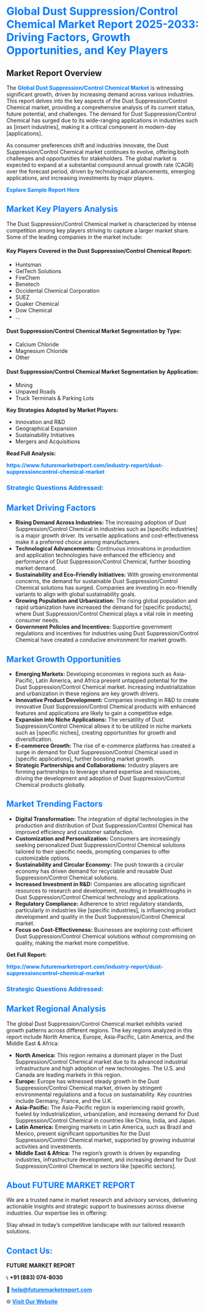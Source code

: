 <h1 style="color: #007BFF;">Global Dust Suppression/Control Chemical Market Report 2025-2033: Driving Factors, Growth Opportunities, and Key Players</h1>

<section id="overview">
<h2>Market Report Overview</h2>
<p>The <a href="https://www.futuremarketreport.com/industry-report/dust-suppressioncontrol-chemical-market" style="color: #007BFF; text-decoration: none;"><strong>Global Dust Suppression/Control Chemical Market</strong></a> is witnessing significant growth, driven by increasing demand across various industries. This report delves into the key aspects of the Dust Suppression/Control Chemical market, providing a comprehensive analysis of its current status, future potential, and challenges. The demand for Dust Suppression/Control Chemical has surged due to its wide-ranging applications in industries such as [insert industries], making it a critical component in modern-day [applications].</p>
<p>As consumer preferences shift and industries innovate, the Dust Suppression/Control Chemical market continues to evolve, offering both challenges and opportunities for stakeholders. The global market is expected to expand at a substantial compound annual growth rate (CAGR) over the forecast period, driven by technological advancements, emerging applications, and increasing investments by major players.</p>
</section>

<section id="overview">
<p><a href="https://www.futuremarketreport.com/request-sample/reportId=106021" style="color: #007BFF; text-decoration: none;"><strong>Explore Sample Report Here</strong></a></p>
</section>

<section id="key-players">
<h2 style="color: #007BFF;">Market Key Players Analysis</h2>
<p>The Dust Suppression/Control Chemical market is characterized by intense competition among key players striving to capture a larger market share. Some of the leading companies in the market include:</p>
<h4>Key Players Covered in the Dust Suppression/Control Chemical Report:</h4>
<ul><li>Huntsman</li><li>GelTech Solutions</li><li>FireChem</li><li>Benetech</li><li>Occidental Chemical Corporation</li><li>SUEZ</li><li>Quaker Chemical</li><li>Dow Chemical</li><li>...</li></ul>
<h4>Dust Suppression/Control Chemical Market Segmentation by Type:</h4>
<ul><li>Calcium Chloride</li><li>Magnesium Chloride</li><li>Other</li></ul>

<h4>Dust Suppression/Control Chemical Market Segmentation by Application:</h4>
<ul><li>Mining</li><li>Unpaved Roads</li><li>Truck Terminals &amp; Parking Lots</li></ul>
<p><strong>Key Strategies Adopted by Market Players:</strong></p>
<ul>
<li>Innovation and R&D</li>
<li>Geographical Expansion</li>
<li>Sustainability Initiatives</li>
<li>Mergers and Acquisitions</li>
</ul>
</section>

<section>
<p><strong>Read Full Analysis: </strong></p><a href="https://www.futuremarketreport.com/industry-report/dust-suppressioncontrol-chemical-market" style="color: #007BFF; text-decoration: none;"><strong>https://www.futuremarketreport.com/industry-report/dust-suppressioncontrol-chemical-market</strong></a>
<h3 style="color: #007BFF;">Strategic Questions Addressed:</h3>
</section>

<section id="driving-factors">
<h2 style="color: #007BFF;">Market Driving Factors</h2>
<ul>
<li><strong>Rising Demand Across Industries:</strong> The increasing adoption of Dust Suppression/Control Chemical in industries such as [specific industries] is a major growth driver. Its versatile applications and cost-effectiveness make it a preferred choice among manufacturers.</li>
<li><strong>Technological Advancements:</strong> Continuous innovations in production and application technologies have enhanced the efficiency and performance of Dust Suppression/Control Chemical, further boosting market demand.</li>
<li><strong>Sustainability and Eco-Friendly Initiatives:</strong> With growing environmental concerns, the demand for sustainable Dust Suppression/Control Chemical solutions has surged. Companies are investing in eco-friendly variants to align with global sustainability goals.</li>
<li><strong>Growing Population and Urbanization:</strong> The rising global population and rapid urbanization have increased the demand for [specific products], where Dust Suppression/Control Chemical plays a vital role in meeting consumer needs.</li>
<li><strong>Government Policies and Incentives:</strong> Supportive government regulations and incentives for industries using Dust Suppression/Control Chemical have created a conducive environment for market growth.</li>
</ul>
</section>

<section id="growth-opportunities">
<h2 style="color: #007BFF;">Market Growth Opportunities</h2>
<ul>
<li><strong>Emerging Markets:</strong> Developing economies in regions such as Asia-Pacific, Latin America, and Africa present untapped potential for the Dust Suppression/Control Chemical market. Increasing industrialization and urbanization in these regions are key growth drivers.</li>
<li><strong>Innovative Product Development:</strong> Companies investing in R&D to create innovative Dust Suppression/Control Chemical products with enhanced features and applications are likely to gain a competitive edge.</li>
<li><strong>Expansion into Niche Applications:</strong> The versatility of Dust Suppression/Control Chemical allows it to be utilized in niche markets such as [specific niches], creating opportunities for growth and diversification.</li>
<li><strong>E-commerce Growth:</strong> The rise of e-commerce platforms has created a surge in demand for Dust Suppression/Control Chemical used in [specific applications], further boosting market growth.</li>
<li><strong>Strategic Partnerships and Collaborations:</strong> Industry players are forming partnerships to leverage shared expertise and resources, driving the development and adoption of Dust Suppression/Control Chemical products globally.</li>
</ul>
</section>

<section id="trending-factors">
<h2 style="color: #007BFF;">Market Trending Factors</h2>
<ul>
<li><strong>Digital Transformation:</strong> The integration of digital technologies in the production and distribution of Dust Suppression/Control Chemical has improved efficiency and customer satisfaction.</li>
<li><strong>Customization and Personalization:</strong> Consumers are increasingly seeking personalized Dust Suppression/Control Chemical solutions tailored to their specific needs, prompting companies to offer customizable options.</li>
<li><strong>Sustainability and Circular Economy:</strong> The push towards a circular economy has driven demand for recyclable and reusable Dust Suppression/Control Chemical solutions.</li>
<li><strong>Increased Investment in R&D:</strong> Companies are allocating significant resources to research and development, resulting in breakthroughs in Dust Suppression/Control Chemical technology and applications.</li>
<li><strong>Regulatory Compliance:</strong> Adherence to strict regulatory standards, particularly in industries like [specific industries], is influencing product development and quality in the Dust Suppression/Control Chemical market.</li>
<li><strong>Focus on Cost-Effectiveness:</strong> Businesses are exploring cost-efficient Dust Suppression/Control Chemical solutions without compromising on quality, making the market more competitive.</li>
</ul>
</section>

<section>
<p><strong>Get Full Report: </strong></p><a href="https://www.futuremarketreport.com/industry-report/dust-suppressioncontrol-chemical-market" style="color: #007BFF; text-decoration: none;"><strong>https://www.futuremarketreport.com/industry-report/dust-suppressioncontrol-chemical-market</strong></a>
<h3 style="color: #007BFF;">Strategic Questions Addressed:</h3>
</section>


<section id="regional-analysis">
<h2 style="color: #007BFF;">Market Regional Analysis</h2>
<p>The global Dust Suppression/Control Chemical market exhibits varied growth patterns across different regions. The key regions analyzed in this report include North America, Europe, Asia-Pacific, Latin America, and the Middle East & Africa:</p>
<ul>
<li><strong>North America:</strong> This region remains a dominant player in the Dust Suppression/Control Chemical market due to its advanced industrial infrastructure and high adoption of new technologies. The U.S. and Canada are leading markets in this region.</li>
<li><strong>Europe:</strong> Europe has witnessed steady growth in the Dust Suppression/Control Chemical market, driven by stringent environmental regulations and a focus on sustainability. Key countries include Germany, France, and the U.K.</li>
<li><strong>Asia-Pacific:</strong> The Asia-Pacific region is experiencing rapid growth, fueled by industrialization, urbanization, and increasing demand for Dust Suppression/Control Chemical in countries like China, India, and Japan.</li>
<li><strong>Latin America:</strong> Emerging markets in Latin America, such as Brazil and Mexico, present significant opportunities for the Dust Suppression/Control Chemical market, supported by growing industrial activities and investments.</li>
<li><strong>Middle East & Africa:</strong> The region’s growth is driven by expanding industries, infrastructure development, and increasing demand for Dust Suppression/Control Chemical in sectors like [specific sectors].</li>
</ul>
</section>

<footer>
<h2 style="color: #007BFF;">About FUTURE MARKET REPORT</h2>
<p>We are a trusted name in market research and advisory services, delivering actionable insights and strategic support to businesses across diverse industries. Our expertise lies in offering:</p>

<p>Stay ahead in today’s competitive landscape with our tailored research solutions.</p>

<h2 style="color: #007BFF;">Contact Us:</h2>
<p><strong>FUTURE MARKET REPORT</strong></p>
<p>📞 <strong>+91 (883) 074-8030</strong></p>
<p>📧 <strong><a href="mailto:help@futuremarketreport.com" style="color: #007BFF;">help@futuremarketreport.com</a></strong></p>
<p>🌐 <strong><a href="https://www.futuremarketreport.com/" style="color: #007BFF;">Visit Our Website</a></strong></p>
</footer>